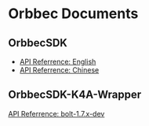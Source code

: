 # Orbbec Documents

## OrbbecSDK

* [API Referrence: English](https://orbbec.github.io/OrbbecSDK/doc/api/English/index.html)
* [API Referrence: Chinese](https://orbbec.github.io/OrbbecSDK/doc/api/Chinese/index.html)

## OrbbecSDK-K4A-Wrapper

[API Referrence: bolt-1.7.x-dev](https://orbbec.github.io/docs/OrbbecSDK_K4A_Wrapper/bolt-1.7.x-dev/)